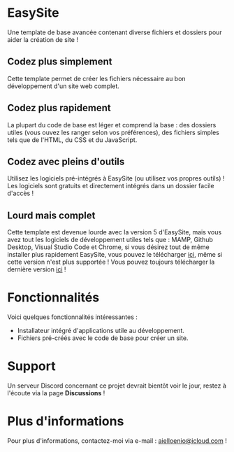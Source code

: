 # EasySite
Une template de base avancée contenant diverse fichiers et dossiers pour aider la création de site !
## Codez plus simplement
Cette template permet de créer les fichiers nécessaire au bon développement d'un site web complet.
## Codez plus rapidement
La plupart du code de base est léger et comprend la base : des dossiers utiles (vous ouvez les ranger selon vos préférences), des fichiers simples tels que de l'HTML, du CSS et du JavaScript.
## Codez avec pleins d'outils
Utilisez les logiciels pré-intégrés à EasySite (ou utilisez vos propres outils) ! Les logiciels sont gratuits et directement intégrés dans un dossier facile d'accès !
## Lourd mais complet 
Cette template est devenue lourde avec la version 5 d'EasySite, mais vous avez tout les logiciels de développement utiles tels que : MAMP, Github Desktop, Visual Studio Code et Chrome, si vous désirez tout de même installer plus rapidement EasySite, vous pouvez le télécharger [ici](https://github.com/enioaiello/EasySite/releases/tag/Release_3), même si cette version n'est plus supportée ! Vous pouvez toujours télécharger la dernière version [ici](https://github.com/enioaiello/easysite/releases/latest/) !
# Fonctionnalités
Voici quelques fonctionnalités intéressantes :
- Installateur intégré d'applications utile au développement.
- Fichiers pré-créés avec le code de base pour créer un site.
# Support
Un serveur Discord concernant ce projet devrait bientôt voir le jour, restez à l'écoute via la page **Discussions** !
# Plus d'informations
Pour plus d'informations, contactez-moi via e-mail : aielloenio@icloud.com !
